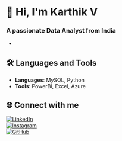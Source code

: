 # 👋 Hi, I'm Karthik V  
### A passionate **Data Analyst** from India  
-
## 🛠️ **Languages and Tools**  
- **Languages**: MySQL, Python  
- **Tools**: PowerBi, Excel, Azure
## 🌐 **Connect with me**  

[![LinkedIn](https://img.shields.io/badge/LinkedIn-%230077B5.svg?style=for-the-badge&logo=linkedin&logoColor=white)](https://linkedin.com/in/your-linkedin-id)  
[![Instagram](https://img.shields.io/badge/Instagram-%23E4405F.svg?style=for-the-badge&logo=instagram&logoColor=white)](https://instagram.com/your-instagram-id)  
[![GitHub](https://img.shields.io/badge/GitHub-%23121011.svg?style=for-the-badge&logo=github&logoColor=white)](https://github.com/Karthiv1310)  




